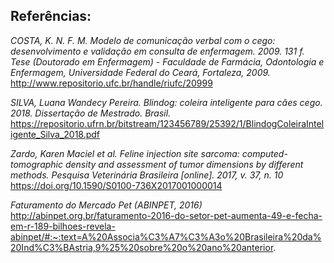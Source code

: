 ## Referências:

*COSTA, K. N. F. M. Modelo de comunicação verbal com o cego: desenvolvimento e validação em consulta de enfermagem. 2009. 131 f. Tese (Doutorado em Enfermagem) - Faculdade de Farmácia, Odontologia e Enfermagem, Universidade Federal do Ceará, Fortaleza, 2009.* 
http://www.repositorio.ufc.br/handle/riufc/20999

*SILVA, Luana Wandecy Pereira. Blindog: coleira inteligente para cães cego. 2018. Dissertação de Mestrado. Brasil.* https://repositorio.ufrn.br/bitstream/123456789/25392/1/BlindogColeiraInteligente_Silva_2018.pdf

*Zardo, Karen Maciel et al. Feline injection site sarcoma: computed-tomographic density and assessment of tumor dimensions by different methods. Pesquisa Veterinária Brasileira [online]. 2017, v. 37, n. 10* 
https://doi.org/10.1590/S0100-736X2017001000014

*Faturamento do Mercado Pet (ABINPET, 2016)*
http://abinpet.org.br/faturamento-2016-do-setor-pet-aumenta-49-e-fecha-em-r-189-bilhoes-revela-abinpet/#:~:text=A%20Associa%C3%A7%C3%A3o%20Brasileira%20da%20Ind%C3%BAstria,9%25%20sobre%20o%20ano%20anterior.
